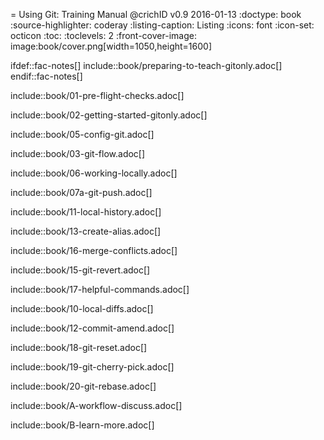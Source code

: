 = Using Git: Training Manual
@crichID
v0.9 2016-01-13
:doctype: book
:source-highlighter: coderay
:listing-caption: Listing
:icons: font
:icon-set: octicon
:toc:
:toclevels: 2
:front-cover-image: image:book/cover.png[width=1050,height=1600]

ifdef::fac-notes[]
include::book/preparing-to-teach-gitonly.adoc[]
endif::fac-notes[]

include::book/01-pre-flight-checks.adoc[]

include::book/02-getting-started-gitonly.adoc[]

include::book/05-config-git.adoc[]

include::book/03-git-flow.adoc[]

include::book/06-working-locally.adoc[]

include::book/07a-git-push.adoc[]

include::book/11-local-history.adoc[]

include::book/13-create-alias.adoc[]

include::book/16-merge-conflicts.adoc[]

include::book/15-git-revert.adoc[]

include::book/17-helpful-commands.adoc[]

include::book/10-local-diffs.adoc[]

include::book/12-commit-amend.adoc[]

include::book/18-git-reset.adoc[]

include::book/19-git-cherry-pick.adoc[]

include::book/20-git-rebase.adoc[]

include::book/A-workflow-discuss.adoc[]

include::book/B-learn-more.adoc[]
